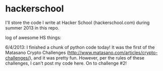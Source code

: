 hackerschool
============

I'll store the code I write at Hacker School (hackerschool.com) during summer 2013 in this repo.

log of awesome HS things:

6/4/2013: I finished a chunk of python code today! It was the first of the Matasano Crypto Challenges (http://www.matasano.com/articles/crypto-challenges/), and it was pretty fun.  However, per the rules of these challenges, I can't post my code here.  On to challenge #2!